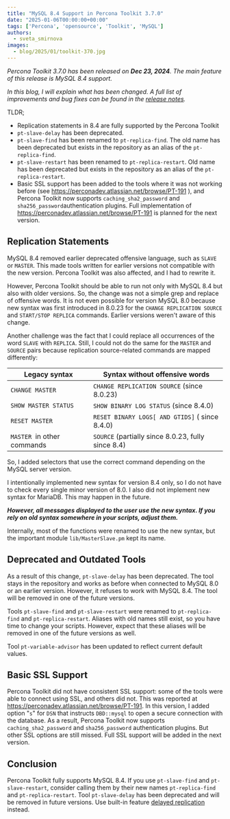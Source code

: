 ```yaml
---
title: "MySQL 8.4 Support in Percona Toolkit 3.7.0"
date: "2025-01-06T00:00:00+00:00"
tags: ['Percona', 'opensource', 'Toolkit', 'MySQL']
authors:
  - sveta_smirnova
images:
  - blog/2025/01/toolkit-370.jpg
---
```


*Percona Toolkit 3.7.0 has been released on **Dec 23, 2024**. The main feature of this release is MySQL 8.4 support.*

*In this blog, I will explain what has been changed. A full list of improvements and bug fixes can be found in the *[*release notes*](https://docs.percona.com/percona-toolkit/release_notes.html)*.*

TLDR;

-   Replication statements in 8.4 are fully supported by the Percona Toolkit
-   `pt-slave-delay` has been deprecated.
-   `pt-slave-find` has been renamed to `pt-replica-find`. The old name has been deprecated but exists in the repository as an alias of the `pt-replica-find`.
-   `pt-slave-restart` has been renamed to `pt-replica-restart`. Old name has been deprecated but exists in the repository as an alias of the `pt-replica-restart`.
-   Basic SSL support has been added to the tools where it was not working before (see <https://perconadev.atlassian.net/browse/PT-191> ), and Percona Toolkit now supports `caching_sha2_password`  and `sha256_password`authentication plugins. Full implementation of <https://perconadev.atlassian.net/browse/PT-191> is planned for the next version.

Replication Statements
----------------------

MySQL 8.4 removed earlier deprecated offensive language, such as `SLAVE` or `MASTER`. This made tools written for earlier versions not compatible with the new version. Percona Toolkit was also affected, and I had to rewrite it.

However, Percona Toolkit should be able to run not only with MySQL 8.4 but also with older versions. So, the change was not a simple grep and replace of offensive words. It is not even possible for version MySQL 8.0 because new syntax was first introduced in 8.0.23 for the `CHANGE REPLICATION SOURCE` and `START/STOP REPLICA` commands. Earlier versions weren't aware of this change.

Another challenge was the fact that I could replace all occurrences of the word `SLAVE` with `REPLICA`. Still, I could not do the same for the `MASTER` and `SOURCE`  pairs because replication source-related commands are mapped differently:

| **Legacy syntax** | **Syntax without offensive words** |
|----------|----------|
| `CHANGE MASTER` | `CHANGE REPLICATION SOURCE` (since 8.0.23) |
| `SHOW MASTER STATUS` | `SHOW BINARY LOG STATUS` (since 8.4.0) |
| `RESET MASTER` | `RESET BINARY LOGS[ AND GTIDS]` ( since 8.4.0) |
| `MASTER`  in other commands | `SOURCE` (partially since 8.0.23, fully since 8.4) |

So, I added selectors that use the correct command depending on the MySQL server version.

I intentionally implemented new syntax for version 8.4 only, so I do not have to check every single minor version of 8.0. I also did not implement new syntax for MariaDB. This may happen in the future.

***However, all messages displayed to the user use the new syntax. If you rely on old syntax somewhere in your scripts, adjust them.***

Internally, most of the functions were renamed to use the new syntax, but the important module `lib/MasterSlave.pm` kept its name.

Deprecated and Outdated Tools
-----------------------------

As a result of this change, `pt-slave-delay` has been deprecated. The tool stays in the repository and works as before when connected to MySQL 8.0 or an earlier version. However, it refuses to work with MySQL 8.4. The tool will be removed in one of the future versions.

Tools `pt-slave-find` and `pt-slave-restart` were renamed to `pt-replica-find` and `pt-replica-restart`. Aliases with old names still exist, so you have time to change your scripts. However, expect that these aliases will be removed in one of the future versions as well.

Tool `pt-variable-advisor` has been updated to reflect current default values.

Basic SSL Support
-----------------

Percona Toolkit did not have consistent SSL support: some of the tools were able to connect using SSL, and others did not. This was reported at <https://perconadev.atlassian.net/browse/PT-191>. In this version, I added option "`s`" for `DSN` that instructs `DBD::mysql` to open a secure connection with the database. As a result, Percona Toolkit now supports `caching_sha2_password` and `sha256_password` authentication plugins. But other SSL options are still missed. Full SSL support will be added in the next version.

Conclusion
----------

Percona Toolkit fully supports MySQL 8.4. If you use `pt-slave-find` and `pt-slave-restart`, consider calling them by their new names `pt-replica-find` and `pt-replica-restart`. Tool `pt-slave-delay`  has been deprecated and will be removed in future versions. Use built-in feature [delayed replication](https://dev.mysql.com/doc/refman/8.4/en/replication-delayed.html) instead.